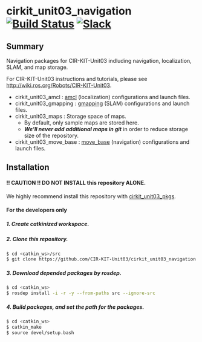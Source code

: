 # cirkit_unit03_navigation [![Build Status](https://travis-ci.org/CIR-KIT-Unit03/cirkit_unit03_navigation.svg?branch)](https://travis-ci.org/CIR-KIT-Unit03/cirkit_unit03_navigation) [![Slack](https://img.shields.io/badge/Slack-CIR--KIT-blue.svg)](http://cir-kit.slack.com/messages/unit03_navigation)


## Summary
Navigation packages for CIR-KIT-Unit03 indluding navigation, localization, SLAM, and map storage.

For CIR-KIT-Unit03 instructions and tutorials, please see http://wiki.ros.org/Robots/CIR-KIT-Unit03.

- cirkit_unit03_amcl : [amcl](http://wiki.ros.org/amcl) (localization) configurations and launch files.
- cirkit_unit03_gmapping : [gmapping](http://wiki.ros.org/gmapping) (SLAM) configurations and launch files.
- cirkit_unit03_maps : Storage space of maps.
  - By default, only sample maps are stored here.
  - ***We'll never add additional maps in git*** in order to reduce storage size of the repository.
- cirkit_unit03_move_base : [move_base](http://wiki.ros.org/move_base) (navigation) configurations and launch files.

## Installation
#### **!! CAUTION !!  DO NOT INSTALL** this repository **ALONE**.  
We highly recommend install this repository with [cirkit_unit03_pkgs](https://github.com/CIR-KIT-Unit03/cirkit_unit03_pkgs).

#### For the developers only
##### 1. Create **catkinized**  workspace.
##### 2. Clone this repository.
```bash
$ cd <catkin_ws>/src
$ git clone https://github.com/CIR-KIT-Unit03/cirkit_unit03_navigation.git
```

##### 3. Download depended packages by rosdep.
```bash
$ cd <catkin_ws>
$ rosdep install -i -r -y --from-paths src --ignore-src
```
##### 4. Build packages, and set the path for the packages.
```bash
$ cd <catkin_ws>
$ catkin_make
$ source devel/setup.bash
```
